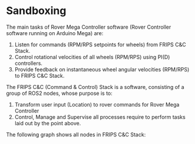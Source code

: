 # Sandboxing

The main tasks of Rover Mega Controller software (Rover Controller software running on Arduino Mega) are:

1. Listen for commands (RPM/RPS setpoints for wheels) from FRIPS C&C Stack.
2. Control rotational velocities of all wheels (RPM/RPS) using PI(D) controllers.
3. Provide feedback on instantaneous wheel angular velocities (RPM/RPS) to FRIPS C&C Stack.

The FRIPS C&C (Command & Control) Stack is a software, consisting of a group of ROS2 nodes, whose purpose is to:

1. Transform user input (Location) to rover commands for Rover Mega Controller
2. Control, Manage and Supervise all processes require to perform tasks laid out by the point above.

The following graph shows all nodes in FRIPS C&C Stack:

